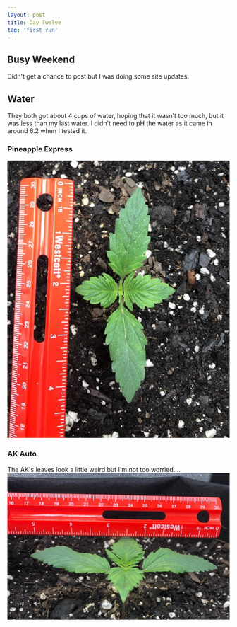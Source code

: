```yaml
---
layout: post
title: Day Twelve
tag: 'first run'
---
```


## Busy Weekend

Didn't get a chance to post but I was doing some site updates.  

## Water

They both got about 4 cups of water, hoping that it wasn't too much, but it was less than my last water.
I didn't need to pH the water as it came in around 6.2 when I tested it.

### Pineapple Express

![Day 12 Pineapple](/public/images/first-run/day12-pineapple.jpeg)

### AK Auto

The AK's leaves look a little weird but I'm not too worried....
![Day 12 AK](/public/images/first-run/day12-ak.jpeg)
